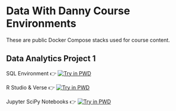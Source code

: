 # Data With Danny Course Environments

These are public Docker Compose stacks used for course content.

## Data Analytics Project 1

SQL Environment 👉 [![Try in PWD](https://raw.githubusercontent.com/play-with-docker/stacks/master/assets/images/button.png)](https://labs.play-with-docker.com/?stack=https://raw.githubusercontent.com/datawithdanny/core-infra/master/data-analytics-project-1/docker-compose-sql.yml)

R Studio & Verse 👉 [![Try in PWD](https://raw.githubusercontent.com/play-with-docker/stacks/master/assets/images/button.png)](https://labs.play-with-docker.com/?stack=https://raw.githubusercontent.com/datawithdanny/core-infra/master/data-analytics-project-1/docker-compose-rstudio.yml)

Jupyter SciPy Notebooks 👉 [![Try in PWD](https://raw.githubusercontent.com/play-with-docker/stacks/master/assets/images/button.png)](https://labs.play-with-docker.com/?stack=https://raw.githubusercontent.com/datawithdanny/core-infra/master/data-analytics-project-1/docker-compose-jupyter.yml)